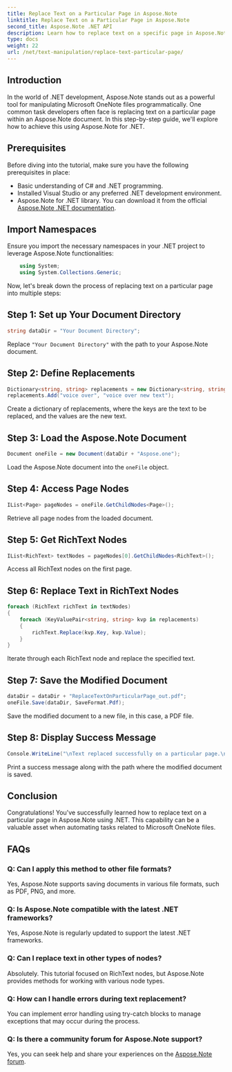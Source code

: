 ```yaml
---
title: Replace Text on a Particular Page in Aspose.Note
linktitle: Replace Text on a Particular Page in Aspose.Note
second_title: Aspose.Note .NET API
description: Learn how to replace text on a specific page in Aspose.Note using .NET. Follow our step-by-step guide for efficient text manipulation.
type: docs
weight: 22
url: /net/text-manipulation/replace-text-particular-page/
---
```

## Introduction
In the world of .NET development, Aspose.Note stands out as a powerful tool for manipulating Microsoft OneNote files programmatically. One common task developers often face is replacing text on a particular page within an Aspose.Note document. In this step-by-step guide, we'll explore how to achieve this using Aspose.Note for .NET.
## Prerequisites
Before diving into the tutorial, make sure you have the following prerequisites in place:
- Basic understanding of C# and .NET programming.
- Installed Visual Studio or any preferred .NET development environment.
- Aspose.Note for .NET library. You can download it from the official [Aspose.Note .NET documentation](https://reference.aspose.com/note/net/).
## Import Namespaces
Ensure you import the necessary namespaces in your .NET project to leverage Aspose.Note functionalities:
```csharp
    using System;
    using System.Collections.Generic;
```
Now, let's break down the process of replacing text on a particular page into multiple steps:
## Step 1: Set up Your Document Directory
```csharp
string dataDir = "Your Document Directory";
```
Replace `"Your Document Directory"` with the path to your Aspose.Note document.
## Step 2: Define Replacements
```csharp
Dictionary<string, string> replacements = new Dictionary<string, string>();
replacements.Add("voice over", "voice over new text");
```
Create a dictionary of replacements, where the keys are the text to be replaced, and the values are the new text.
## Step 3: Load the Aspose.Note Document
```csharp
Document oneFile = new Document(dataDir + "Aspose.one");
```
Load the Aspose.Note document into the `oneFile` object.
## Step 4: Access Page Nodes
```csharp
IList<Page> pageNodes = oneFile.GetChildNodes<Page>();
```
Retrieve all page nodes from the loaded document.
## Step 5: Get RichText Nodes
```csharp
IList<RichText> textNodes = pageNodes[0].GetChildNodes<RichText>();
```
Access all RichText nodes on the first page.
## Step 6: Replace Text in RichText Nodes
```csharp
foreach (RichText richText in textNodes)
{
    foreach (KeyValuePair<string, string> kvp in replacements)
    {
        richText.Replace(kvp.Key, kvp.Value);
    }
}
```
Iterate through each RichText node and replace the specified text.
## Step 7: Save the Modified Document
```csharp
dataDir = dataDir + "ReplaceTextOnParticularPage_out.pdf";
oneFile.Save(dataDir, SaveFormat.Pdf);
```
Save the modified document to a new file, in this case, a PDF file.
## Step 8: Display Success Message
```csharp
Console.WriteLine("\nText replaced successfully on a particular page.\nFile saved at " + dataDir);
```
Print a success message along with the path where the modified document is saved.
## Conclusion
Congratulations! You've successfully learned how to replace text on a particular page in Aspose.Note using .NET. This capability can be a valuable asset when automating tasks related to Microsoft OneNote files.
## FAQs
### Q: Can I apply this method to other file formats?
Yes, Aspose.Note supports saving documents in various file formats, such as PDF, PNG, and more.
### Q: Is Aspose.Note compatible with the latest .NET frameworks?
Yes, Aspose.Note is regularly updated to support the latest .NET frameworks.
### Q: Can I replace text in other types of nodes?
Absolutely. This tutorial focused on RichText nodes, but Aspose.Note provides methods for working with various node types.
### Q: How can I handle errors during text replacement?
You can implement error handling using try-catch blocks to manage exceptions that may occur during the process.
### Q: Is there a community forum for Aspose.Note support?
Yes, you can seek help and share your experiences on the [Aspose.Note forum](https://forum.aspose.com/c/note/28).

